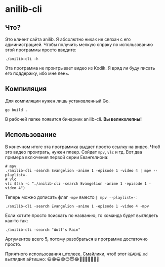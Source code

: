 # anilib-cli

## Что?
Это клиент сайта anilib. Я абсолютно никак не связан с его администрацией. Чтобы получить мелкую спраку по использованию этой программы просто введите:
```
./anilib-cli -h
```
Эта программа не проигрывает видео из Kodik. Я вряд ли буду писать его поддержку, ибо мне лень.

## Компиляция
Для компиляции нужен лишь установленный Go.
```
go build .
```
В рабочей папке появится бинарник anilib-cli.
**Вы великолепны!**

## Использование
В конечном итоге эта программка выдает просто ссылку на видео. Чтоб это видео проиграть, нужен плеер. Сойдет `mpv`, `vlc` и тд.
Вот два примера включения первой серии Евангелиона:
```
# mpv
./anilib-cli -search Evangelion -anime 1 -episode 1 -video 4 | mpv --playlist=-
# vlc
vlc $(sh -c "./anilib-cli -search Evangelion -anime 1 -episode 1 -video 4")
```

Теперь можно дописать флаг `-mpv` вместо `| mpv --playlist=-`:
```
./anilib-cli -search Evangelion -anime 1 -episode 1 -video 4 -mpv
```

Если хотите просто поискать по названию, то команда будет выглядеть как-то так:
```
./anilib-cli -search "Wolf's Rain"
```
Аргументов всего 5, потому разобраться в программе достаточно просто.

Приятного использования штолеее.
Смайлики, чтоб этот `README.md` выглядил айтишно: 😃😁😀😅😊😇😂🤗🫢🤫🤭🤙🤙🤙
